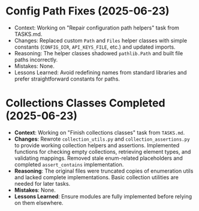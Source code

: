 # Config Path Fixes (2025-06-23)

- Context: Working on "Repair configuration path helpers" task from TASKS.md.
- Changes: Replaced custom `Path` and `Files` helper classes with simple constants (`CONFIG_DIR`, `API_KEYS_FILE`, etc.) and updated imports.
- Reasoning: The helper classes shadowed `pathlib.Path` and built file paths incorrectly.
- Mistakes: None.
- Lessons Learned: Avoid redefining names from standard libraries and prefer straightforward constants for paths.

# Collections Classes Completed (2025-06-23)

- **Context**: Working on "Finish collections classes" task from `TASKS.md`.
- **Changes**: Rewrote `collection_utils.py` and `collection_assertions.py` to provide working
  collection helpers and assertions. Implemented functions for checking empty
  collections, retrieving element types, and validating mappings. Removed stale
  enum-related placeholders and completed `assert_contains` implementation.
- **Reasoning**: The original files were truncated copies of enumeration utils
  and lacked complete implementations. Basic collection utilities are needed for
  later tasks.
- **Mistakes**: None.
- **Lessons Learned**: Ensure modules are fully implemented before relying on
  them elsewhere.
